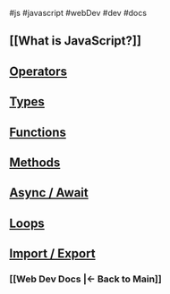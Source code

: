 #js #javascript #webDev #dev #docs 

## [[What is JavaScript?]]

## [Operators](Operators.md)

## [Types](Types.md)

## [Functions](Functions.md)

## [Methods](Methods.md)

## [Async / Await](Async%20Await.md)

## [Loops](Loops.md)

## [Import / Export](Import%20Export.md)



### [[Web Dev Docs |<- Back to Main]]